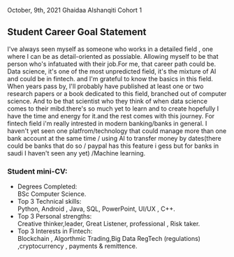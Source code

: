 
October, 9th, 2021
Ghaidaa Alshanqiti 
Cohort  1 


## Student Career Goal Statement 

  
I've always seen myself as someone who works in a detailed field , one where I can be as detail-oriented as possiable.
Allowing myself to be that person who's infatuated with their job.For me, that career path could be. Data science, it's one of the most
unpredicted field, it's the mixture of AI and could be in fintech. and I'm grateful to know the basics in this field.
When years pass by, I'll probably have published at least one or two research papers or a book dedicated to this field, branched out of
computer science. And to be that scientist who they think of when data science comes to their mibd.there's so much yet to learn and to
create hopefully I have the time and energy for it.and the rest comes with this journey.
For fintech field i'm really intrested in modern banking/banks in general. I haven't yet seen one platfrom/technology that could manage
more than one bank account at the same time / using AI to transfer money by dates(there  could be banks that do so / paypal has this feature i gess but for banks in saudi I haven't seen any yet) /Machine learning. 

### Student mini-CV:

 
  - Degrees Completed:    
      BSc Computer Science.
  - Top 3 Technical skills:    
            Python, Android , Java, SQL, PowerPoint, UI/UX  , C++.
  - Top 3 Personal strengths:   
            Creative thinker,leader, Great Listener, professional , Risk taker.
  - Top 3 Interests in Fintech:    
          Blockchain , Algorthmic Trading,Big Data  RegTech (regulations) ,cryptocurrency , payments & remittence.
